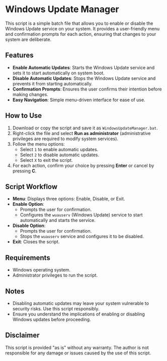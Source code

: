 # Windows Update Manager

This script is a simple batch file that allows you to enable or disable the Windows Update service on your system. It provides a user-friendly menu and confirmation prompts for each action, ensuring that changes to your system are deliberate.

## Features
- **Enable Automatic Updates**: Starts the Windows Update service and sets it to start automatically on system boot.
- **Disable Automatic Updates**: Stops the Windows Update service and prevents it from starting automatically.
- **Confirmation Prompts**: Ensures the user confirms their intention before making changes.
- **Easy Navigation**: Simple menu-driven interface for ease of use.

## How to Use
1. Download or copy the script and save it as `WindowsUpdateManager.bat`.
2. Right-click the file and select **Run as administrator** (administrative privileges are required to modify system services).
3. Follow the menu options:
   - Select `1` to enable automatic updates.
   - Select `2` to disable automatic updates.
   - Select `X` to exit the script.
4. For each action, confirm your choice by pressing **Enter** or cancel by pressing **C**.

## Script Workflow
- **Menu**: Displays three options: Enable, Disable, or Exit.
- **Enable Option**:
  - Prompts the user for confirmation.
  - Configures the `wuauserv` (Windows Update) service to start automatically and starts the service.
- **Disable Option**:
  - Prompts the user for confirmation.
  - Stops the `wuauserv` service and configures it to be disabled.
- **Exit**: Closes the script.

## Requirements
- Windows operating system.
- Administrator privileges to run the script.

## Notes
- Disabling automatic updates may leave your system vulnerable to security risks. Use this script responsibly.
- Ensure you understand the implications of enabling or disabling Windows updates before proceeding.

## Disclaimer
This script is provided "as is" without any warranty. The author is not responsible for any damage or issues caused by the use of this script.


